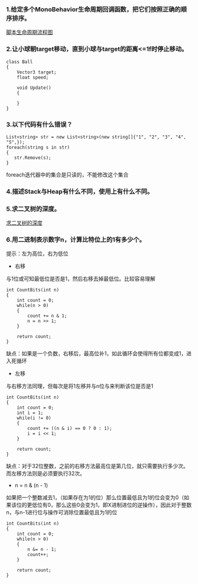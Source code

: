 

### 1.给定多个MonoBehavior生命周期回调函数，把它们按照正确的顺序排序。
[脚本生命周期流程图](https://github.com/RainForB/Learn/blob/master/Interview%20Questions/Unity/%E8%84%9A%E6%9C%AC%E7%94%9F%E5%91%BD%E5%91%A8%E6%9C%9F%E6%B5%81%E7%A8%8B%E5%9B%BE.md)

### 2.让小球朝target移动，直到小球与target的距离<=1f时停止移动。

    class Ball
    {
        Vector3 target;
        float speed;
    
        void Update()
        {
    
        }
    }

### 3.以下代码有什么错误？

    List<string> str = new List<string>(new string[]{"1", "2", "3", "4", "5",});
    foreach(string s in str)
    {
       str.Remove(s);
    }
foreach迭代器中的集合是只读的，不能修改这个集合

### 4.描述Stack与Heap有什么不同，使用上有什么不同。

### 5.求二叉树的深度。

[求二叉树的深度](https://github.com/RainForB/Learn/blob/master/Code/LeetCode/LeetCode_Qinyu/MaximumDepthOfBinaryTree_104/MaximumDepthOfBinaryTree_104.cs)

### 6.用二进制表示数字n，计算比特位上的1有多少个。
提示：左为高位，右为低位
- 右移

与1位或可知最低位是否是1，然后右移去掉最低位。比较容易理解

    int CountBits(int n)
    {
        int count = 0;
        while(n > 0)
        {
            count += n & 1;
            n = n >> 1;
        }
    
        return count;
    }

缺点：如果是一个负数，右移后，最高位补1，如此循环会使得所有位都变成1，进入死循环
- 左移

与右移方法同理，但每次是将1左移并与n位与来判断该位是否是1

    int CountBits(int n)
    {
        int count = 0;
        int i = 1;
        while(i != 0)
        {
            count += ((n & i) == 0 ? 0 : 1);
            i = i << 1;
        }
    
        return count;
    }

缺点：对于32位整数，之前的右移方法最高位是第几位，就只需要执行多少次。而左移方法则是必须要执行32次。
- n = n & (n - 1) 

如果把一个整数减去1，（如果存在为1的位）那么位置最低且为1的位会变为0（如果该位的更低位有0，那么这些0会变为1，即X进制进位的逆操作），因此对于整数n，与n-1进行位与操作可消除位置最低且为1的位

    int CountBits(int n)
    {
        int count = 0;
        while(n > 0)
        {
            n &= n - 1;
            count++;
        }
    
        return count;
    }
